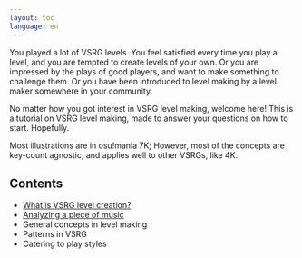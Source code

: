 ```yaml
---
layout: toc
language: en
---
```


You played a lot of VSRG levels. You feel satisfied every time you play
a level, and you are tempted to create levels of your own. Or you are
impressed by the plays of good players, and want to make something to
challenge them. Or you have been introduced to level making by a level
maker somewhere in your community.

No matter how you got interest in VSRG level making, welcome here! This
is a tutorial on VSRG level making, made to answer your questions on
how to start. Hopefully.

Most illustrations are in osu!mania 7K; However, most of the concepts
are key-count agnostic, and applies well to other VSRGs, like 4K.

## Contents

- [What is VSRG level creation?](introduction)
- [Analyzing a piece of music](analysis)
- General concepts in level making
- Patterns in VSRG
- Catering to play styles
